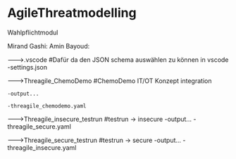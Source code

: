 # AgileThreatmodelling
Wahlpflichtmodul


Mirand Gashi:
Amin Bayoud:

--->.vscode                          #Dafür da den JSON schema auswählen zu können in vscode
    -settings.json 
    
--->Threagile_ChemoDemo              #ChemoDemo IT/OT Konzept integration

    -output...
    
    -threagile_chemodemo.yaml
    
--->Threagile_insecure_testrun       #testrun -> insecure
    -output...
    -threagile_secure.yaml
    
--->Threagile_secure_testrun         #testrun -> secure
    -output...
    -threagile_insecure.yaml
